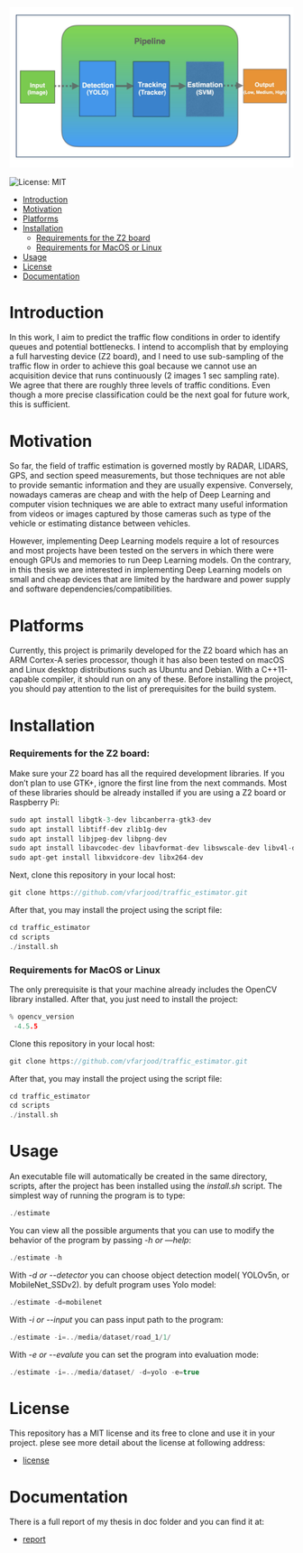 ![alt text](https://github.com/vfarjood/traffic_estimator/blob/main/doc/pipeline.jpeg?raw=true)

![License: MIT](https://img.shields.io/badge/License-MIT-blue.svg)

- [Introduction](#introduction)
- [Motivation](#motivation)
- [Platforms](#platforms)
- [Installation](#installation)
  - [Requirements for the Z2 board](#requirements-for-the-z2-board)
  - [Requirements for MacOS or Linux](#requirements-for-macos-or-linux)
- [Usage](#usage)
- [License](#license)
- [Documentation](#documentation)

# Introduction

In this work, I aim to predict the traffic flow conditions in order to identify queues and potential bottlenecks. I intend to accomplish that by employing a full harvesting device (Z2 board), and I need to use sub-sampling of the traffic flow in order to achieve this goal because we cannot use an acquisition device that runs continuously (2 images 1 sec sampling rate). We agree that there are roughly three levels of traffic conditions. Even though a more precise classification could be the next goal for future work, this is sufficient.

# Motivation

So far, the field of traffic estimation is governed mostly by RADAR, LIDARS, GPS, and section speed measurements, but those techniques are not able to provide semantic information and they are usually expensive. Conversely, nowadays cameras are cheap and with the help of Deep Learning and computer vision techniques we are able to extract many useful information from videos or images captured by those cameras such as type of the vehicle or estimating distance between vehicles.

However, implementing Deep Learning models require a lot of resources and most projects have been tested on the servers in which there were enough GPUs and memories to run Deep Learning models. On the contrary, in this thesis we are interested in implementing Deep Learning models on small and cheap devices that are limited by the hardware and power supply and software dependencies/compatibilities.


# Platforms
Currently, this project is primarily developed for the Z2 board which has an ARM Cortex-A series processor, though it has also been tested on macOS and Linux desktop distributions such as Ubuntu and Debian. With a C++11-capable compiler, it should run on any of these. 
Before installing the project, you should pay attention to the list of prerequisites for the build system.

# Installation

### Requirements for the Z2 board:

Make sure your Z2 board has all the required development libraries. If you don’t plan to use GTK+, ignore the first line from the next commands. Most of these libraries should be already installed if you are using a Z2 board or Raspberry Pi:
```cpp
sudo apt install libgtk-3-dev libcanberra-gtk3-dev
sudo apt install libtiff-dev zlib1g-dev
sudo apt install libjpeg-dev libpng-dev
sudo apt install libavcodec-dev libavformat-dev libswscale-dev libv4l-dev
sudo apt-get install libxvidcore-dev libx264-dev
```
Next, clone this repository in your local host:
```cpp
git clone https://github.com/vfarjood/traffic_estimator.git
```
After that, you may install the project using the script file:
```cpp
cd traffic_estimator
cd scripts
./install.sh
```
### Requirements for MacOS or Linux

The only prerequisite is that your machine already includes the OpenCV library installed. After that, you just need to install the project:
```cpp
% opencv_version
 -4.5.5
```
Clone this repository in your local host:
```cpp
git clone https://github.com/vfarjood/traffic_estimator.git
```
After that, you may install the project using the script file:
```cpp
cd traffic_estimator
cd scripts
./install.sh
```

# Usage

An executable file will automatically be created in the same directory, scripts, after the project has been installed using the *install.sh* script. The simplest way of running the program is to type:
```cpp
./estimate
```
You can view all the possible arguments that you can use to modify the behavior of the program by passing *-h or —help*:
```cpp
./estimate -h
```

With *-d or --detector* you can choose object detection model( YOLOv5n, or MobileNet_SSDv2). by defult program uses Yolo model:
```cpp
./estimate -d=mobilenet
```
With *-i or --input* you can pass input path to the program:
```cpp
./estimate -i=../media/dataset/road_1/1/
```
With *-e or --evalute* you can set the program into evaluation mode:
```cpp
./estimate -i=../media/dataset/ -d=yolo -e=true
```

# License
This repository has a MIT license and its free to clone and use it in your project.
plese see more detail about the license at following address:
- [license](https://github.com/vfarjood/traffic_estimator/blob/main/LICENSE.md)

# Documentation
There is a full report of my thesis in doc folder and you can find it at:
- [report](https://github.com/vfarjood/traffic_estimator/tree/main/doc/Thesis_v3.pdf)
